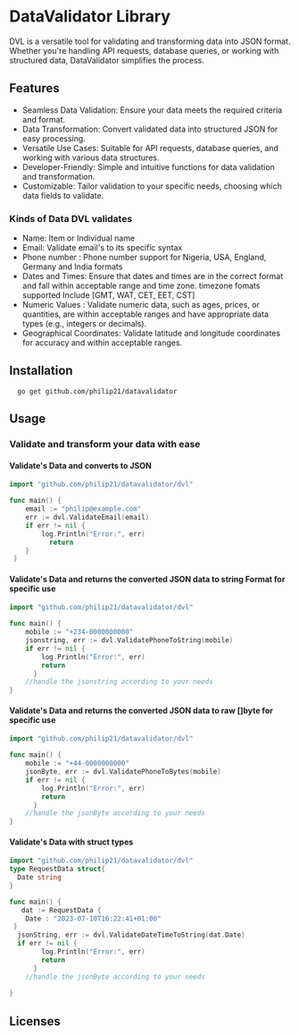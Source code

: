 # DataValidator Library

DVL is a versatile tool for validating and transforming data into JSON format. Whether you're handling API requests, database queries, or working with structured data, DataValidator simplifies the process.

## Features

-   Seamless Data Validation: Ensure your data meets the required criteria and format.
-   Data Transformation: Convert validated data into structured JSON for easy processing.
-   Versatile Use Cases: Suitable for API requests, database queries, and working with various data structures.
-   Developer-Friendly: Simple and intuitive functions for data validation and transformation.
-   Customizable: Tailor validation to your specific needs, choosing which data fields to validate.

### Kinds of Data DVL validates

-   Name: Item or Individual name
-   Email: Validate email's to its specific syntax
-   Phone number : Phone number support for Nigeria, USA, England, Germany and India formats
-   Dates and Times: Ensure that dates and times are in the correct format and fall within acceptable range and time zone.
    timezone fomats supported Include [GMT, WAT, CET, EET, CST]
-   Numeric Values : Validate numeric data, such as ages, prices, or quantities, are within acceptable ranges and have appropriate data types (e.g., integers or decimals).
-   Geographical Coordinates: Validate latitude and longitude coordinates for accuracy and within acceptable ranges.

## Installation

      go get github.com/philip21/datavalidator

## Usage

### Validate and transform your data with ease

#### Validate's Data and converts to JSON

```go
import "github.com/philip21/datavalidator/dvl"

func main() {
    email := "philip@example.com"
    err := dvl.ValidateEmail(email)
    if err != nil {
        log.Println("Error:", err)
          return
  	}
 }
```

#### Validate's Data and returns the converted JSON data to string Format for specific use

```go
import "github.com/philip21/datavalidator/dvl"

func main() {
    mobile := "+234-0000000000"
    jsonstring, err := dvl.ValidatePhoneToString(mobile)
    if err != nil {
        log.Println("Error:", err)
        return
      }
    //handle the jsonstring according to your needs
}
```

#### Validate's Data and returns the converted JSON data to raw []byte for specific use

```go
import "github.com/philip21/datavalidator/dvl"

func main() {
    mobile := "+44-0000000000"
    jsonByte, err := dvl.ValidatePhoneToBytes(mobile)
    if err != nil {
        log.Println("Error:", err)
        return
      }
    //handle the jsonByte according to your needs
}
```
#### Validate's Data with struct types 
```go
import "github.com/philip21/datavalidator/dvl"
type RequestData struct{
  Date string
}

func main() {
   dat := RequestData {
    Date : "2023-07-10T16:22:41+01:00"
 }
  jsonString, err := dvl.ValidateDateTimeToString(dat.Date)
  if err != nil {
        log.Println("Error:", err)
        return
      }
    //handle the jsonByte according to your needs
  
}
```
## Licenses
